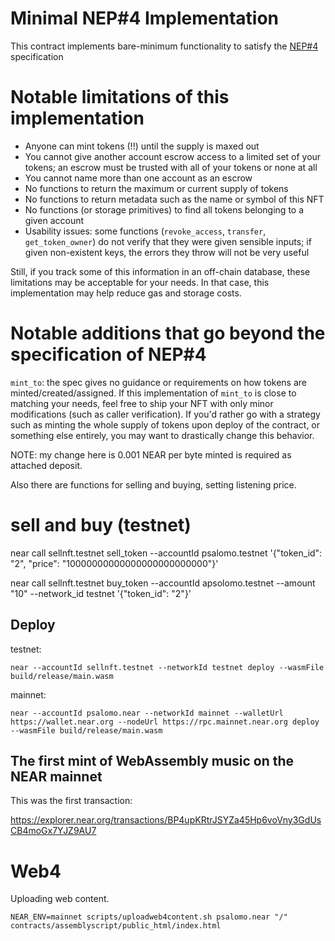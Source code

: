 Minimal NEP#4 Implementation
============================

This contract implements bare-minimum functionality to satisfy the [NEP#4](https://github.com/nearprotocol/NEPs/pull/4) specification

Notable limitations of this implementation
==========================================

* Anyone can mint tokens (!!) until the supply is maxed out
* You cannot give another account escrow access to a limited set of your tokens; an escrow must be trusted with all of your tokens or none at all
* You cannot name more than one account as an escrow
* No functions to return the maximum or current supply of tokens
* No functions to return metadata such as the name or symbol of this NFT
* No functions (or storage primitives) to find all tokens belonging to a given account
* Usability issues: some functions (`revoke_access`, `transfer`, `get_token_owner`) do not verify that they were given sensible inputs; if given non-existent keys, the errors they throw will not be very useful

Still, if you track some of this information in an off-chain database, these limitations may be acceptable for your needs. In that case, this implementation may help reduce gas and storage costs.


Notable additions that go beyond the specification of NEP#4
===========================================================

`mint_to`: the spec gives no guidance or requirements on how tokens are minted/created/assigned. If this implementation of `mint_to` is close to matching your needs, feel free to ship your NFT with only minor modifications (such as caller verification). If you'd rather go with a strategy such as minting the whole supply of tokens upon deploy of the contract, or something else entirely, you may want to drastically change this behavior.

NOTE: my change here is 0.001 NEAR per byte minted is required as attached deposit.

Also there are functions for selling and buying, setting listening price.

sell and buy (testnet)
======================


near call sellnft.testnet sell_token --accountId psalomo.testnet '{"token_id": "2", "price": "10000000000000000000000000"}'        

near call sellnft.testnet buy_token --accountId apsolomo.testnet --amount "10"  --network_id testnet '{"token_id": "2"}'    

## Deploy

testnet:

`near --accountId sellnft.testnet --networkId testnet deploy --wasmFile build/release/main.wasm`

mainnet:

`near --accountId psalomo.near --networkId mainnet --walletUrl https://wallet.near.org --nodeUrl https://rpc.mainnet.near.org deploy --wasmFile build/release/main.wasm`

## The first mint of WebAssembly music on the NEAR mainnet

This was the first transaction:

https://explorer.near.org/transactions/BP4upKRtrJSYZa45Hp6voVny3GdUsCB4moGx7YJZ9AU7

# Web4

Uploading web content.

`NEAR_ENV=mainnet scripts/uploadweb4content.sh psalomo.near "/" contracts/assemblyscript/public_html/index.html`